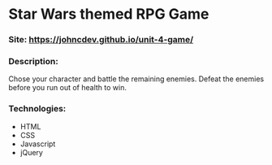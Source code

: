 # Star Wars themed RPG Game

### Site: https://johncdev.github.io/unit-4-game/

### Description:
Chose your character and battle the remaining enemies. Defeat the enemies before you run out of health to win.

### Technologies:
- HTML
- CSS
- Javascript
- jQuery
